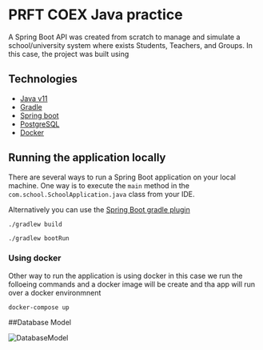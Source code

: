 # PRFT COEX Java practice

A Spring Boot API was created from scratch to manage and simulate a school/university system where exists Students, Teachers, and Groups. In this case, the project was built using

## Technologies

- [Java v11](https://www.oracle.com/java/technologies/downloads/#java11)
- [Gradle](https://gradle.org/)
- [Spring boot](https://docs.spring.io/spring-boot/docs/current/gradle-plugin/reference/htmlsingle/)
- [PostgreSQL](https://www.postgresql.org/)
- [Docker](https://www.docker.com/)

## Running the application locally

There are several ways to run a Spring Boot application on your local machine. One way is to execute the `main` method in the `com.school.SchoolApplication.java` class from your IDE.

Alternatively you can use the [Spring Boot gradle plugin](https://docs.spring.io/spring-boot/docs/current/reference/html/build-tool-plugins.html#build-tool-plugins.gradle)

```shell
./gradlew build

./gradlew bootRun
```

### Using docker

Other way to run the application is using docker in this case we run  the folloeing commands and a docker image will be create and tha app will run over a docker environmnent

```shell
docker-compose up
```

##Database Model

![DatabaseModel](https://user-images.githubusercontent.com/47896664/142931256-b6498aea-e002-4430-a81d-47ced1ddf3fa.png)



